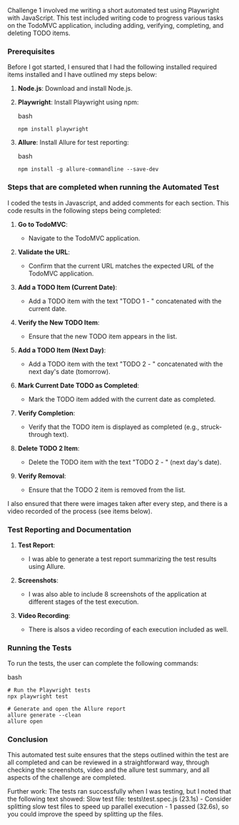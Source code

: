 Challenge 1 involved me writing a short automated test using Playwright with JavaScript. This test included writing code to progress various tasks on the TodoMVC application, including adding, verifying, completing, and deleting TODO items.

### Prerequisites

Before I got started, I ensured that I had the following installed required items installed and I have outlined my steps below:

1.  **Node.js**: Download and install Node.js.

2.  **Playwright**: Install Playwright using npm:

    bash

    ```
    npm install playwright

    ```

3.  **Allure**: Install Allure for test reporting:

    bash

    ```
    npm install -g allure-commandline --save-dev

    ```

### Steps that are completed when running the Automated Test

I coded the tests in Javascript, and added comments for each section. This code results in the following steps being completed:

1.  **Go to TodoMVC**:

    -   Navigate to the TodoMVC application.

2.  **Validate the URL**:

    -   Confirm that the current URL matches the expected URL of the TodoMVC application.

3.  **Add a TODO Item (Current Date)**:

    -   Add a TODO item with the text "TODO 1 - " concatenated with the current date.

4.  **Verify the New TODO Item**:

    -   Ensure that the new TODO item appears in the list.

5.  **Add a TODO Item (Next Day)**:

    -   Add a TODO item with the text "TODO 2 - " concatenated with the next day's date (tomorrow).

6.  **Mark Current Date TODO as Completed**:

    -   Mark the TODO item added with the current date as completed.

7.  **Verify Completion**:

    -   Verify that the TODO item is displayed as completed (e.g., struck-through text).

8.  **Delete TODO 2 Item**:

    -   Delete the TODO item with the text "TODO 2 - " (next day's date).

9.  **Verify Removal**:

    -   Ensure that the TODO 2 item is removed from the list.

I also ensured that there were images taken after every step, and there is a video recorded of the process (see items below).

### Test Reporting and Documentation

1.  **Test Report**:

    -   I was able to generate a test report summarizing the test results using Allure.

2.  **Screenshots**:

    -   I was also able to include 8 screenshots of the application at different stages of the test execution.

3.  **Video Recording**:

    -   There is alsos a video recording of each execution included as well.

### Running the Tests

To run the tests, the user can complete the following commands:

bash

```
# Run the Playwright tests
npx playwright test

# Generate and open the Allure report
allure generate --clean
allure open

```

### Conclusion

This automated test suite ensures that the steps outlined within the test are all completed and can be reviewed in a straightforward way, through checking the screenshots, video and the allure test summary, and all aspects of the challenge are completed. 

Further work: The tests ran successfully when I was testing, but I noted that the following text showed: Slow test file: tests\test.spec.js (23.1s) - Consider splitting slow test files to speed up parallel execution - 1 passed (32.6s), so you could improve the speed by splitting up the files.